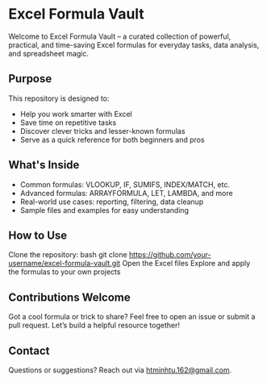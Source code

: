 # Excel Formula Vault
Welcome to Excel Formula Vault – a curated collection of powerful, practical, and time-saving Excel formulas for everyday tasks, data analysis, and spreadsheet magic.

## Purpose
This repository is designed to:
- Help you work smarter with Excel
- Save time on repetitive tasks
- Discover clever tricks and lesser-known formulas
- Serve as a quick reference for both beginners and pros

## What's Inside
- Common formulas: VLOOKUP, IF, SUMIFS, INDEX/MATCH, etc.
- Advanced formulas: ARRAYFORMULA, LET, LAMBDA, and more
- Real-world use cases: reporting, filtering, data cleanup
- Sample files and examples for easy understanding

## How to Use
Clone the repository:
bash
git clone https://github.com/your-username/excel-formula-vault.git
Open the Excel files
Explore and apply the formulas to your own projects

## Contributions Welcome
Got a cool formula or trick to share? Feel free to open an issue or submit a pull request. Let’s build a helpful resource together!

## Contact
Questions or suggestions? Reach out via htminhtu.162@gmail.com.
